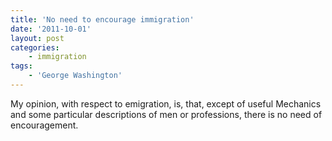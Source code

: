```yaml
---
title: 'No need to encourage immigration'
date: '2011-10-01'
layout: post
categories:
    - immigration
tags:
    - 'George Washington'
---
```


My opinion, with respect to emigration, is, that, except of useful Mechanics and some particular descriptions of men or professions, there is no need of encouragement.